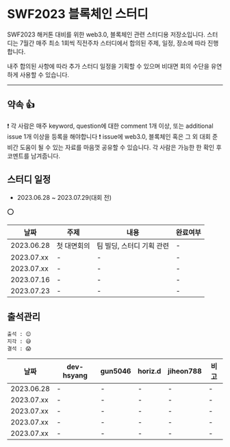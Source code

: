# SWF2023 블록체인 스터디
SWF2023 해커톤 대비를 위한 web3.0, 블록체인 관련 스터디용 저장소입니다.
스터디는 7월간 매주 최소 1회씩 직전주차 스터디에서 합의된 주제, 일정, 장소에 따라 진행합니다.

내주 합의된 사항에 따라 추가 스터디 일정을 기획할 수 있으며 비대면 회의 수단을 유연하게 사용할 수 있습니다.

---


## 약속 👍
❗ 각 사람은 매주 keyword, question에 대한 comment 1개 이상, 또는 additional issue 1개 이상을 등록을 해야합니다
❗ issue에 web3.0, 블록체인 혹은 그 외 대회 준비간 도움이 될 수 있는 자료를 마음껏 공유할 수 있습니다. 각 사람은 가능한 한 확인 후 코멘트를 남겨줍니다. 

## 스터디 일정
- 2023.06.28 ~ 2023.07.29(대회 전)

⭕

|날짜|주제|내용|완료여부|
|-|-|-|-|
|2023.06.28|첫 대면회의|팀 빌딩, 스터디 기획 관련|-|
|2023.07.xx|-|-|-|
|2023.07.xx|-|-|-|
|2023.07.16|-|-|-|
|2023.07.23|-|-|-|


## 출석관리

```
출석 : 😊
지각 : 😅
결석 : 😱
```

|날짜|dev-hsyang|gun5046|horiz.d|jiheon788|비고|
|------|---|---|---|---|---|
|2023.06.28|-|-|-|-|-|
|2023.07.xx|-|-|-|-|-|
|2023.07.xx|-|-|-|-|-|
|2023.07.xx|-|-|-|-|-|
|2023.07.xx|-|-|-|-|-|

